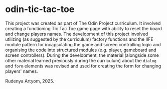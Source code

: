 # odin-tic-tac-toe

This project was created as part of The Odin Project curriculum. It involved creating a functioning Tic Tac Toe game page with ability to reset the board and change players names. The development of this project involved utilizing (as suggested by the curriculum) factory functions and the IIFE module pattern for incapsulating the game and screen controlling logic and organising the code into structured modules (e.g. player, gameboard and screen controllers). During the development, the material (alongside some other material learned previously during the curriculum) about the `dialog` and `form` elements was revised and used for creating the form for changing players' names.

Rudenya Artyom, 2025.
